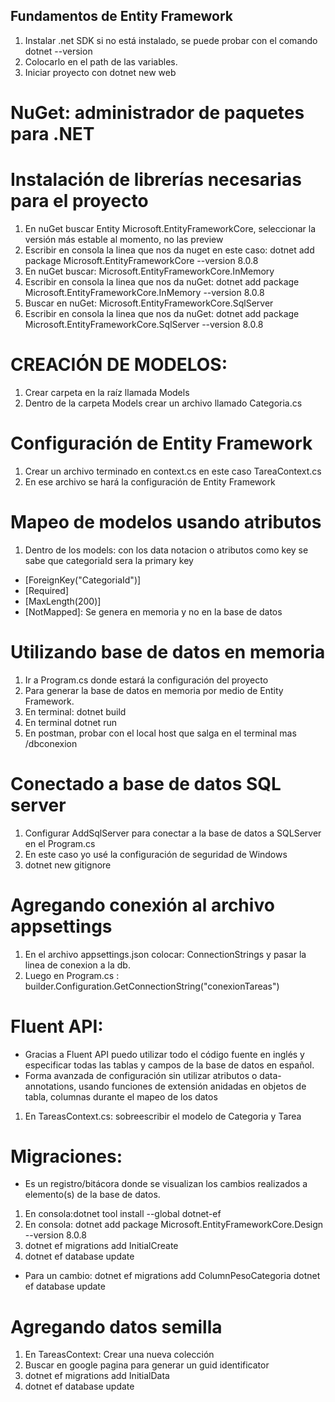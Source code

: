 ## Fundamentos de Entity Framework

1. Instalar .net SDK si no está instalado, se puede probar con el comando dotnet --version
2. Colocarlo en el path de las variables.
3. Iniciar proyecto con dotnet new web

# NuGet: administrador de paquetes para .NET

# Instalación de librerías necesarias para el proyecto

1. En nuGet buscar Entity Microsoft.EntityFrameworkCore, seleccionar la versión más estable al momento, no las preview
2. Escribir en consola la linea que nos da nuget en este caso: dotnet add package Microsoft.EntityFrameworkCore --version 8.0.8
3. En nuGet buscar: Microsoft.EntityFrameworkCore.InMemory
4. Escribir en consola la linea que nos da nuGet: dotnet add package Microsoft.EntityFrameworkCore.InMemory --version 8.0.8
5. Buscar en nuGet: Microsoft.EntityFrameworkCore.SqlServer
6. Escribir en consola la linea que nos da nuGet: dotnet add package Microsoft.EntityFrameworkCore.SqlServer --version 8.0.8

# CREACIÓN DE MODELOS:

1. Crear carpeta en la raíz llamada Models
2. Dentro de la carpeta Models crear un archivo llamado Categoria.cs

# Configuración de Entity Framework

1. Crear un archivo terminado en context.cs en este caso TareaContext.cs
2. En ese archivo se hará la configuración de Entity Framework

# Mapeo de modelos usando atributos

1. Dentro de los models: con los data notacion o atributos como key se sabe que categoriaId sera la primary key

- [ForeignKey("CategoriaId")]
- [Required]
- [MaxLength(200)]
- [NotMapped]: Se genera en memoria y no en la base de datos

# Utilizando base de datos en memoria

1. Ir a Program.cs donde estará la configuración del proyecto
2. Para generar la base de datos en memoria por medio de Entity Framework.
3. En terminal: dotnet build
4. En terminal dotnet run
5. En postman, probar con el local host que salga en el terminal mas /dbconexion

# Conectado a base de datos SQL server

1. Configurar AddSqlServer para conectar a la base de datos a SQLServer en el Program.cs
2. En este caso yo usé la configuración de seguridad de Windows
3. dotnet new gitignore

# Agregando conexión al archivo appsettings

1. En el archivo appsettings.json colocar: ConnectionStrings y pasar la linea de conexion a la db.
2. Luego en Program.cs : builder.Configuration.GetConnectionString("conexionTareas")

# Fluent API:

- Gracias a Fluent API puedo utilizar todo el código fuente en inglés y especificar todas las tablas y campos de la base de datos en español.
- Forma avanzada de configuración sin utilizar atributos o data-annotations, usando funciones de extensión anidadas en objetos de tabla, columnas durante el mapeo de los datos

1. En TareasContext.cs: sobreescribir el modelo de Categoria y Tarea

# Migraciones:

- Es un registro/bitácora donde se visualizan los cambios realizados a elemento(s) de la base de datos.

1. En consola:dotnet tool install --global dotnet-ef
2. En consola: dotnet add package Microsoft.EntityFrameworkCore.Design --version 8.0.8
3. dotnet ef migrations add InitialCreate
4. dotnet ef database update

- Para un cambio:
  dotnet ef migrations add ColumnPesoCategoria
  dotnet ef database update

# Agregando datos semilla

1. En TareasContext: Crear una nueva colección
2. Buscar en google pagina para generar un guid identificator
3. dotnet ef migrations add InitialData
4. dotnet ef database update
